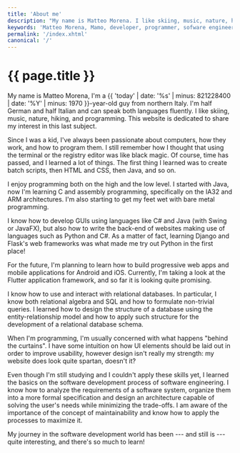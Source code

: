 ```yaml
---
title: 'About me'
description: "My name is Matteo Morena. I like skiing, music, nature, hiking, and programming. This website is dedicated to share my interest in this last subject."
keywords: 'Matteo Morena, Mamo, developer, programmer, sofware engineer, software, programming'
permalink: '/index.xhtml'
canonical: '/'
---
```


# {{ page.title }} #

My name is Matteo Morena, I'm a {{ 'today' | date: '%s' | minus: 821228400 | date: '%Y' | minus: 1970 }}-year-old guy
from northern Italy. I'm half German and half Italian and can speak both languages fluently. I like skiing, music,
nature, hiking, and programming. This website is dedicated to share my interest in this last subject.

Since I was a kid, I've always been passionate about computers, how they work, and how to program them. I still
remember how I thought that using the terminal or the registry editor was like black magic. Of course, time has passed,
and I learned a lot of things. The first thing I learned was to create batch scripts, then HTML and CSS, then Java, and
so on.

I enjoy programming both on the high and the low level. I started with Java, now I'm learning C and assembly
programming, specifically on the IA32 and ARM architectures. I'm also starting to get my feet wet with bare metal
programming.

I know how to develop GUIs using languages like C# and Java (with Swing or JavaFX), but also how to write the back-end
of websites making use of languages such as Python and C#. As a matter of fact, learning Django and Flask's web
frameworks was what made me try out Python in the first place!

For the future, I'm planning to learn how to build progressive web apps and mobile applications for Android and iOS.
Currently, I'm taking a look at the Flutter application framework, and so far it is looking quite promising.

I know how to use and interact with relational databases. In particular, I know both relational algebra and SQL and how
to formulate non-trivial queries. I learned how to design the structure of a database using the entity-relationship
model and how to apply such structure for the development of a relational database schema.

When I'm programming, I'm usually concerned with what happens "behind the curtains". I have some intuition on how UI
elements should be laid out in order to improve usability, however design isn't really my strength: my website does
look quite spartan, doesn't it?

Even though I'm still studying and I couldn't apply these skills yet, I learned the basics on the software development
process of software engineering. I know how to analyze the requirements of a software system, organize them into a more
formal specification and design an architecture capable of solving the user's needs while minimizing the trade-offs. I
am aware of the importance of the concept of maintainability and know how to apply the processes to maximize it.

My journey in the software development world has been --- and still is --- quite interesting, and there's so much to
learn!